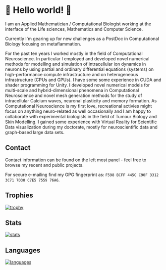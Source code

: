 # 👋 Hello world! 👋 

I am an Applied Mathematician / Computational Biologist working at the interface of the Life sciences, Mathematics and Computer Science.

Currently I'm gearing up for new challenges as a PostDoc in Computational Biology focusing on metaflammation. 

For the past ten years I worked mostly in the field of Computational Neuroscience. In particular I employed and developed novel numerical methods for modelling and simulation of intracellular ion dynamics in neurons by using partial and ordinary differential equations (systems) on high-performance compute infrastructure and on heterogeneous infrastructure (CPUs and GPUs). I have some some experience in CUDA and shader programming for Unity. I developed novel numerical models for multi-scale and hybrid-dimensional phenomena in Computational Neuroscience and novel mesh generation methods for the study of intracellular Calcium waves, neuronal plasticity and memory formation. As Computational Neuroscience is my first love, recreational activies might focus on anything neuro-related as well occasionally and I am happy to collaborate with experimental biologists in the field of Tumour Biology and Skin Modelling. I gained some experience with Virtual Reality for Scientific Data visualization during my doctorate, mostly for neuroscientific data and graph-based large data sets.

## Contact
Contact information can be found on the left most panel - feel free to browse my recent and public projects.

For secure e-mailing find my GPG fingerprint as:  `F598 BCFF 445C C90F 3312 3C71 7D30 C7E5 7559 76A6`.

## Trophies 

[![trophy](https://github-profile-trophy.vercel.app/?username=stephanmg&theme=onedark&row=1&column=7)](https://github.com/stephanmg?tab=repositories&q=&type=source&language=)

## Stats
[![stats](https://github-readme-stats.vercel.app/api?username=stephanmg&bg_color=30,e96443,904e95&title_color=fff&text_color=fff&show_icons=true&theme=merko)](https://github.com/stephanmg?tab=repositories&q=&type=source&language=)

## Languages
[![languages](https://github-readme-stats.vercel.app/api/top-langs/?username=stephanmg&langs_count=20&layout=compact&count_private=true&bg_color=30,e96443,904e95&title_color=fff&text_color=fff&theme=merko)](https://github.com/stephanmg?tab=repositories)
